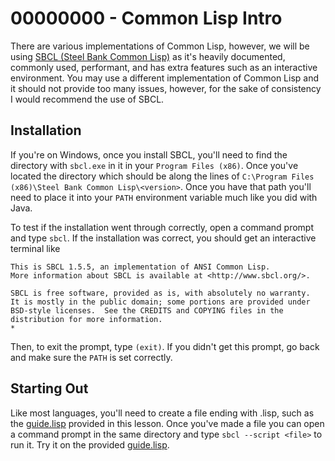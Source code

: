 # 00000000 - Common Lisp Intro

There are various implementations of Common Lisp, however, we will be using [SBCL (Steel Bank Common Lisp)](http://www.sbcl.org/) as it's heavily documented, commonly used, performant, and has extra features such as an interactive environment. You may use a different implementation of Common Lisp and it should not provide too many issues, however, for the sake of consistency I would recommend the use of SBCL.

## Installation

If you're on Windows, once you install SBCL, you'll need to find the directory with `sbcl.exe` in it in your `Program Files (x86)`. Once you've located the directory which should be along the lines of `C:\Program Files (x86)\Steel Bank Common Lisp\<version>`. Once you have that path you'll need to place it into your `PATH` environment variable much like you did with Java.

To test if the installation went through correctly, open a command prompt and type `sbcl`. If the installation was correct, you should get an interactive terminal like

```
This is SBCL 1.5.5, an implementation of ANSI Common Lisp.
More information about SBCL is available at <http://www.sbcl.org/>.

SBCL is free software, provided as is, with absolutely no warranty.
It is mostly in the public domain; some portions are provided under
BSD-style licenses.  See the CREDITS and COPYING files in the
distribution for more information.
*
```

Then, to exit the prompt, type `(exit)`. If you didn't get this prompt, go back and make sure the `PATH` is set correctly.

## Starting Out

Like most languages, you'll need to create a file ending with .lisp, such as the [guide.lisp](guide.lisp) provided in this lesson. Once you've made a file you can open a command prompt in the same directory and type `sbcl --script <file>` to run it. Try it on the provided [guide.lisp](guide.lisp).
